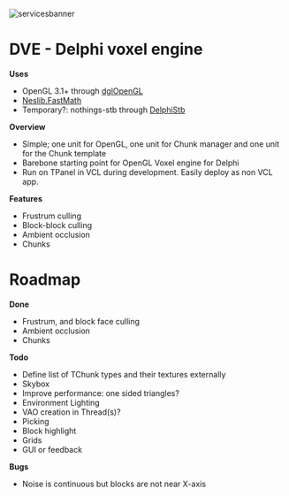 ![servicesbanner](http://yonaka.no/images/DVELogo.png)

# DVE - Delphi voxel engine

**Uses**
* OpenGL 3.1+ through [dglOpenGL](https://github.com/SaschaWillems/dglOpenGL)
* [Neslib.FastMath](https://github.com/neslib/FastMath)
* Temporary?: nothings-stb through [DelphiStb](https://github.com/neslib/DelphiStb)

**Overview**
* Simple; one unit for OpenGL, one unit for Chunk manager and one unit for the Chunk template
* Barebone starting point for OpenGL Voxel engine for Delphi
* Run on TPanel in VCL during development. Easily deploy as non VCL app.

**Features**
* Frustrum culling
* Block-block culling
* Ambient occlusion
* Chunks

# Roadmap

**Done**
* Frustrum, and block face culling
* Ambient occlusion
* Chunks

**Todo**
* Define list of TChunk types and their textures externally
* Skybox
* Improve performance: one sided triangles?
* Environment Lighting
* VAO creation in Thread(s)?
* Picking
* Block highlight
* Grids
* GUI or feedback

**Bugs**
* Noise is continuous but blocks are not near X-axis
